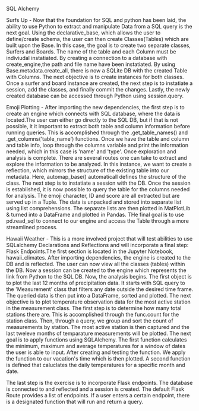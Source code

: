 SQL Alchemy

Surfs Up - Now that the foundation for SQL and python has been laid, the ability to use Python to extract and manipulate Data from a SQL query is the next goal. Using the declarative_base, which allows the user to define/create schema, the user can then create Classes(Tables) which are built upon the Base. In this case, the goal is to create two separate classes, Surfers and Boards. The name of the table and each Column must be indiviudal instatiated. By creating a connection to a database with create_engine,the path and file name have been instatiated. By using Base.metadata.create_all, there is now a SQLite DB with the created Table with Columns. The next objective is to create instances for both classes. Once a surfer and board instance are created, the next step is to instatiate a session, add the classes, and finally commit the changes. Lastly, the newly created database can be accessed through Python using session.query.

Emoji Plotting -  After importing the new dependencies, the first step is to create an engine which connects with SQL database, where the data is located.The user can either go directly to the SQL DB, but if that is not possible, it it important to extract both table and column information before running queries. This is accomplished through the .get_table_names() and .get_columns('table_name') functions. Once we have the table and column and table info, loop through the columns variable and print the information needed, which in this case is 'name' and 'type'. Once exploration and analysis is complete. There are several routes one can take to extract and explore the information to be analyzed. In this instance, we want to create a reflection, which mirrors the structure of the existing table into our metadata. Here, automap_base() automaticall defines the structure of the class. The next step is to instatiate a session with the DB. Once the session is established, it is now possible to query the table for the columns needed for analysis. The emoji character, ID and score are all extracted but are served up in a Tuple. The data is unpacked and stored into separate list using list comprehensions. The separate lists are then plotted in MatPlotLib & turned into a DataFrame and plotted in Pandas. THe final goal is to use pd.read_sql to connect to our engine and access the Table through a more streamlined process.

Hawaii Weather - This is a more involved project that will test abilities to use SQLalchemy Declarations and Reflections and will incorporate a final step: Flask Endpoints.The first section is located in the Jupyter Notebook, hawaii_climates. After importing dependencies, the engine is created to the DB and is reflected. The user can now view all the classes (tables) within the DB. Now a session can be created to the engine which represents the link from Python to the SQL DB. Now, the analysis begins. The first object is to plot the last 12 months of precipitation data. It starts with SQL query to the 'Measurement' class that filters any date outside the desired time frame. The queried data is then put into a DataFrame, sorted and plotted. The next objective is to plot temperature observation data for the most active station in the measurement class. The first step is to determine how many total stations there are. This is accomplished through the func.count for the station class. Then, through a query, we group and sort the count of measurements by station. The most active station is then captured and the last tweleve months of temparature measurements will be plotted. The next goal is to apply functions using SQLAlchemy. The first function calculates the minimum, maximum and average temperatures for a window of dates the user is able to input. After creating and testing the function. We apply the function to our vacation's time which is then plotted. A second function is defined that caluclates the daily temperatures for a specific month and date.

The last step is the exercise is to incorporate Flask endpoints. The database is connected to and reflected and a session is created. The default Flask Route provides a list of endpoints. If a user enters a certain endpoint, there is a designated function that will run and return a query. 